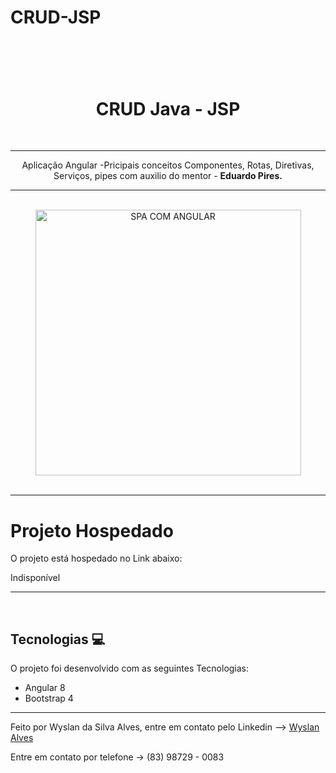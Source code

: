 # CRUD-JSP

<h1 align="center">
<br>
    <h1 align="center">CRUD Java - JSP</h1>
<br>
</h1>
<hr>
<p align="center">Aplicação Angular  -Pricipais conceitos Componentes, Rotas, Diretivas, Serviços, pipes com auxilio do mentor -  <strong>Eduardo Pires.</strong></p>
<hr> <br>

<div align="center">
    <img src="src/assets/20220719_162536.gif" alt="SPA COM ANGULAR" height="425">
    
</div>
<br>

---


# Projeto Hospedado

<p>O projeto está hospedado no Link abaixo:</p>
<!--<a href="https://matheus-bezerra.github.io/deluxeBarberShop/">https://matheus-bezerra.github.io/deluxeBarberShop/></a>-->Indisponível

---
<br>

## Tecnologias 💻

O projeto foi desenvolvido com as seguintes Tecnologias:

- Angular 8
- Bootstrap 4
---

<p>Feito por Wyslan da Silva Alves, entre em contato pelo Linkedin --> <a href="https://www.linkedin.com/in/wyslanalves/">Wyslan Alves</a></p>
<p>Entre em contato por telefone -> (83) 98729 - 0083</p>

